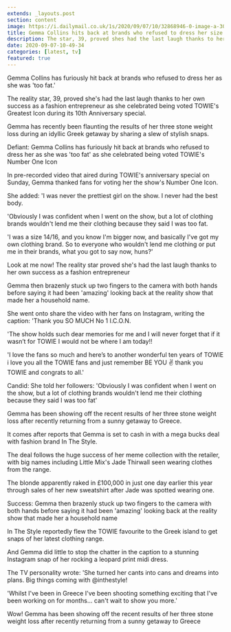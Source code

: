 ```yaml
---
extends: _layouts.post
section: content
image: https://i.dailymail.co.uk/1s/2020/09/07/10/32868946-0-image-a-30_1599471601356.jpg 
title: Gemma Collins hits back at brands who refused to dress her size 14 figure on TOWIE 
description: The star, 39, proved shes had the last laugh thanks to her own success as a fashion entrepreneur as she celebrated being voted TOWIEs Greatest Icon during its 10th Anniversary special. 
date: 2020-09-07-10-49-34 
categories: [latest, tv] 
featured: true 
--- 
```

Gemma Collins has furiously hit back at brands who refused to dress her as she was 'too fat.'

The reality star, 39, proved she's had the last laugh thanks to her own success as a fashion entrepreneur as she celebrated being voted TOWIE's Greatest Icon during its 10th Anniversary special.

Gemma has recently been flaunting the results of her three stone weight loss during an idyllic Greek getaway by sharing a slew of stylish snaps.

Defiant: Gemma Collins has furiously hit back at brands who refused to dress her as she was 'too fat' as she celebrated being voted TOWIE's Number One Icon

In pre-recorded video that aired during TOWIE's anniversary special on Sunday, Gemma thanked fans for voting her the show's Number One Icon.

She added: 'I was never the prettiest girl on the show. I never had the best body.

'Obviously I was confident when I went on the show, but a lot of clothing brands wouldn't lend me their clothing because they said I was too fat.

'I was a size 14/16, and you know I'm bigger now, and basically I've got my own clothing brand. So to everyone who wouldn't lend me clothing or put me in their brands, what you got to say now, huns?'

Look at me now! The reality star proved she's had the last laugh thanks to her own success as a fashion entrepreneur

Gemma then brazenly stuck up two fingers to the camera with both hands before saying it had been 'amazing' looking back at the reality show that made her a household name.

She went onto share the video with her fans on Instagram, writing the caption: 'Thank you SO MUCH No 1 I.C.O.N. 

'The show holds such dear memories for me and I will never forget that if it wasn’t for TOWIE I would not be where I am today!! 

'I love the fans so much and here’s to another wonderful ten years of TOWIE i love you all the TOWIE fans and just remember BE YOU ✌ thank you TOWIE and congrats to all.'

Candid: She told her followers: 'Obviously I was confident when I went on the show, but a lot of clothing brands wouldn't lend me their clothing because they said I was too fat'

Gemma has been showing off the recent results of her three stone weight loss after recently returning from a sunny getaway to Greece.

It comes after reports that Gemma is set to cash in with a mega bucks deal with fashion brand In The Style.

The deal follows the huge success of her meme collection with the retailer, with big names including Little Mix's Jade Thirwall seen wearing clothes from the range.

The blonde apparently raked in £100,000 in just one day earlier this year through sales of her new sweatshirt after Jade was spotted wearing one.

Success: Gemma then brazenly stuck up two fingers to the camera with both hands before saying it had been 'amazing' looking back at the reality show that made her a household name

In The Style reportedly flew the TOWIE favourite to the Greek island to get snaps of her latest clothing range.

And Gemma did little to stop the chatter in the caption to a stunning Instagram snap of her rocking a leopard print midi dress.   

The TV personality wrote: 'She turned her cants into cans and dreams into plans. Big things coming with @inthestyle! 

'Whilst I've been in Greece I've been shooting something exciting that I've been working on for months... can't wait to show you more.' 

Wow! Gemma has been showing off the recent results of her three stone weight loss after recently returning from a sunny getaway to Greece

